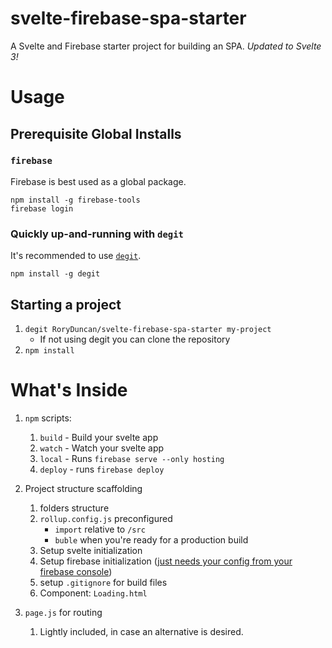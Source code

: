 # svelte-firebase-spa-starter
A Svelte and Firebase starter project for building an SPA. *Updated to Svelte 3!*

# Usage

## Prerequisite Global Installs

### `firebase`

Firebase is best used as a global package.

```
npm install -g firebase-tools
firebase login
```

### Quickly up-and-running with `degit`

It's recommended to use [`degit`](https://github.com/Rich-Harris/degit).

```
npm install -g degit
```

## Starting a project

1. `degit RoryDuncan/svelte-firebase-spa-starter my-project` 
    - If not using degit you can clone the repository
2. `npm install`


# What's Inside

1. `npm` scripts:
    1. `build` - Build your svelte app 
    2. `watch` - Watch your svelte app
    3. `local` - Runs `firebase serve --only hosting`
    4. `deploy` - runs `firebase deploy`

2. Project structure scaffolding
    1. folders structure
    2. `rollup.config.js` preconfigured
        - `import` relative to `/src`
        - `buble` when you're ready for a production build
    2. Setup svelte initialization
    3. Setup firebase initialization ([just needs your config from your firebase console](https://github.com/RoryDuncan/svelte-firebase-spa-starter/blob/master/src/init/firebase.js#L5-L12))
    3. setup `.gitignore` for build files
    4. Component: `Loading.html`

3. `page.js` for routing
    1. Lightly included, in case an alternative is desired.